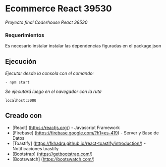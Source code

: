# Ecommerce React 39530

_Proyecto final Coderhouse React 39530_

### Requerimientos

Es necesario instalar instalar las dependencias figuradas en el package.json

## Ejecución

_Ejecutar desde la consola con el comando:_

```
- npm start
```

_Se ejecutará luego en el navegador con la ruta_
```
localhost:3000
```

## Creado con 

* [React] (https://reactjs.org/) - Javascript Framework
* [Firebase] (https://firebase.google.com/?h1=es-419) - Server y Base de Datos
* [Toastify] (https://fkhadra.github.io/react-toastify/introduction/) - Notificaciones toastify
* [Bootstrap] (https://getbootstrap.com/)
* [Bootswatch] (https://bootswatch.com/)
